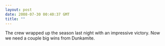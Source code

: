```yaml
---
layout: post
date: 2008-07-30 00:40:37 GMT
title: ""
---
```

The crew wrapped up the season last night with an impressive victory. Now we need a couple big wins from Dunkamite.